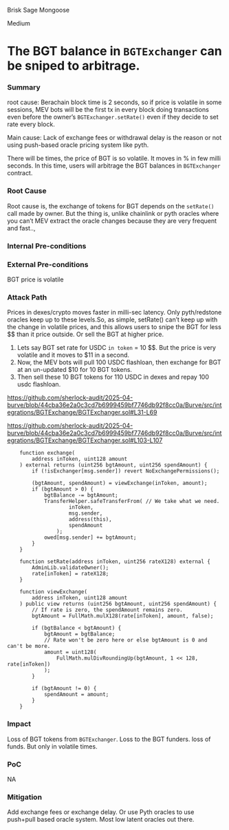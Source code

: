 Brisk Sage Mongoose

Medium

# The BGT balance in `BGTExchanger` can be sniped to arbitrage.

### Summary

root cause: Berachain block time is 2 seconds, so if price is volatile in some sessions, MEV bots will be the first tx in every block doing transactions even before the owner’s `BGTExchanger.setRate()` even if they decide to set rate every block.

Main cause: Lack of exchange fees or withdrawal delay is the reason or not using push-based oracle pricing system like pyth.

There will be times, the price of BGT is so volatile. It moves in % in few milli seconds. In this time, users will arbitrage the BGT balances in `BGTExchanger` contract.

### Root Cause

Root cause is, the exchange of tokens for BGT depends on the `setRate()` call made by owner. But the thing is, unlike chainlink or pyth oracles where you can’t MEV extract the oracle changes because they are very frequent and fast..,

### Internal Pre-conditions

### External Pre-conditions
BGT price is volatile

### Attack Path

Prices in dexes/crypto moves faster in milli-sec latency. Only pyth/redstone oracles keep up to these levels.So, as simple, setRate() can’t keep up with the change in volatile prices, and this allows users to snipe the BGT for less $$ than it price outside. Or sell the BGT at higher price.

1. Lets say BGT set rate for USDC `in token` = 10 $$. But the price is very volatile and it moves to $11 in a second.
2. Now, the MEV bots will pull 100 USDC flashloan, then exchange for BGT at an un-updated $10 for 10 BGT tokens. 
3. Then sell these 10 BGT tokens for 110 USDC in dexes and repay 100 usdc flashloan.


https://github.com/sherlock-audit/2025-04-burve/blob/44cba36e2a0c3cd7b6999459bf7746db92f8cc0a/Burve/src/integrations/BGTExchange/BGTExchanger.sol#L31-L69

https://github.com/sherlock-audit/2025-04-burve/blob/44cba36e2a0c3cd7b6999459bf7746db92f8cc0a/Burve/src/integrations/BGTExchange/BGTExchanger.sol#L103-L107

```solidity
    function exchange(
        address inToken, uint128 amount
    ) external returns (uint256 bgtAmount, uint256 spendAmount) {
        if (!isExchanger[msg.sender]) revert NoExchangePermissions();

        (bgtAmount, spendAmount) = viewExchange(inToken, amount);
        if (bgtAmount > 0) {
            bgtBalance -= bgtAmount;
            TransferHelper.safeTransferFrom( // We take what we need.
                    inToken,
                    msg.sender,
                    address(this),
                    spendAmount
                );
            owed[msg.sender] += bgtAmount;
        }
    }

    function setRate(address inToken, uint256 rateX128) external {
        AdminLib.validateOwner();
        rate[inToken] = rateX128;
    }

    function viewExchange(
        address inToken, uint128 amount
    ) public view returns (uint256 bgtAmount, uint256 spendAmount) {
        // If rate is zero, the spendAmount remains zero.
        bgtAmount = FullMath.mulX128(rate[inToken], amount, false);

        if (bgtBalance < bgtAmount) {
            bgtAmount = bgtBalance;
            // Rate won't be zero here or else bgtAmount is 0 and can't be more.
            amount = uint128(
                FullMath.mulDivRoundingUp(bgtAmount, 1 << 128, rate[inToken])
            );
        }

        if (bgtAmount != 0) {
            spendAmount = amount;
        }
    }

```

### Impact
Loss of BGT tokens from `BGTExchanger`. Loss to the BGT funders. loss of funds. But only in volatile times.

### PoC
NA

### Mitigation
Add exchange fees or exchange delay. Or use Pyth oracles to use push+pull based oracle system. Most low latent oracles out there.
